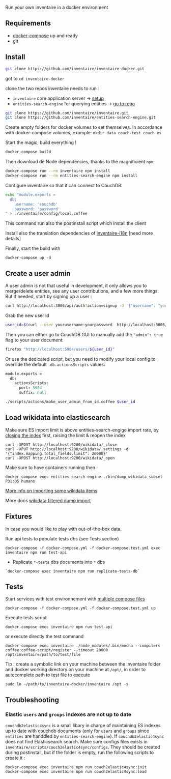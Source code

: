 Run your own inventaire in a docker environment

## Requirements

- [docker-compose](https://docs.docker.com/compose/gettingstarted/) up and ready
- git

## Install

```bash
git clone https://github.com/inventaire/inventaire-docker.git
```

got to `cd inventaire-docker`

clone the two repos inventaire needs to run :

 - `inventaire` core application server -> [setup](https://github.com/inventaire/inventaire#installation)
 - `entities-search-engine` for querying entities -> [go to repo](https://github.com/inventaire/entities-search-engine)

```bash
git clone https://github.com/inventaire/inventaire.git
git clone https://github.com/inventaire/entities-search-engine.git
```


Create empty folders for docker volumes to set themselves.
In accordance with docker-compose volumes, example: `mkdir data couch-test couch es`

Start the magic, build everything !

```bash
docker-compose build
```

Then download de Node dependencies, thanks to the magnificient `npm`:

```bash
docker-compose run --rm inventaire npm install
docker-compose run --rm entities-search-engine npm install
```

Configure inventaire so that it can connect to CouchDB:
```bash
echo "module.exports =
  db:
    username: 'couchdb'
    password: 'password'
" > ./inventaire/config/local.coffee
```
This command run also the postinstall script which install the client

Install also the translation dependencies of
[inventaire-i18n](https://github.com/inventaire/inventaire-i18n/) [need more details]

Finally, start the build with

```
docker-compose up -d
```

## Create a user admin

A user admin is not that useful in development, it only allows you to merge/delete entities, see any user contributions, and a few more things. But if needed, start by signing up a user :

```bash
curl http://localhost:3006/api/auth?action=signup -d '{"username": "yourusername", "password": "yourpassword", "email":"some+email@example.org"}'
```

Grab the new user id

```bash
user_id=$(curl --user yourusername:yourpassword  http://localhost:3006/api/user | jq -r '._id')
```

Then you can either go to CouchDB GUI to manually add the `"admin": true` flag to your user document:

```sh
firefox "http://localhost:5984/users/${user_id}"
```

Or use the dedicated script, but you need to modify your local config to override the default `.db.actionsScripts` values:

```coffee
module.exports =
  db:
    actionsScripts:
      port: 5984
      suffix: null
```

```sh
./scripts/actions/make_user_admin_from_id.coffee $user_id
```

## Load wikidata into elasticsearch

Make sure ES import limit is above entities-search-engige import rate, by [closing the index](https://www.elastic.co/guide/en/elasticsearch/reference/current/indices-open-close.html) first, raising the limit & reopen the index

```
curl -XPOST http://localhost:9200/wikidata/_close
curl -XPUT http://localhost:9200/wikidata/_settings -d '{"index.mapping.total_fields.limit": 20000}'
curl -XPOST http://localhost:9200/wikidata/_open
```

Make sure to have containers running then :

```
docker-compose exec entities-search-engine ./bin/dump_wikidata_subset P31:Q5 humans
```

[More info on importing some wikidata items](https://github.com/inventaire/inventaire-deploy/install_entities_search_engine)

More docs [wikidata filtered dump import](https://github.com/inventaire/entities-search-engine/blob/master/docs/wikidata_filtered_dump_import.mdFv)

## Fixtures

In case you would like to play with out-of-the-box data.

Run api tests to populate tests dbs (see Tests section)
```
docker-compose -f docker-compose.yml -f docker-compose.test.yml exec inventaire npm run test-api
```

- Replicate `*-tests` dbs documents into `*` dbs

```
`docker-compose exec inventaire npm run replicate-tests-db`
```

## Tests

Start services with test environnement with [multiple compose files](https://docs.docker.com/compose/extends/#understanding-multiple-compose-files)

```
docker-compose -f docker-compose.yml -f docker-compose.test.yml up
```

Execute tests script

`docker-compose exec inventaire npm run test-api`

or execute directly the test command

`docker-compose exec inventaire ./node_modules/.bin/mocha --compilers coffee:coffee-script/register --timeout 20000 /opt/inventaire/path/to/test/file`

Tip : create a symbolic link on your machine between the inventaire folder and docker working directory on your machine at `/opt/`, in order to autocomplete path to test file to execute

`sudo ln ~/path/to/inventaire-docker/inventaire /opt -s`

## Troubleshooting

### Elastic `users` and `groups` indexes are not up to date

`couchdb2elastic4sync` is a small libary in charge of maintaining ES indexes up to date with couchdb documents (only for `users` and `groups` since `entities` are handdled by `entities-search-engine`). If `couchdb2elastic4sync` does not find Elasticsearch search. Make sure configs files exists in `inventaire/scripts/couch2elastic4sync/configs`. They should be created during postinstall, but if the folder is empty, run the following scripts to create it :

```
docker-compose exec inventaire npm run couch2elastic4sync:init
docker-compose exec inventaire npm run couch2elastic4sync:load
```

